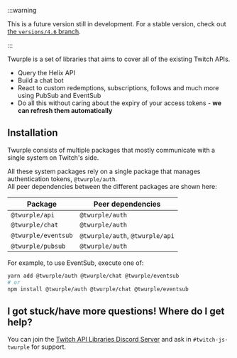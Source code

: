 :::warning

This is a future version still in development. For a stable version, check out [the `versions/4.6` branch](https://github.com/twurple/twurple/tree/versions/4.6).

:::

Twurple is a set of libraries that aims to cover all of the existing Twitch APIs.

- Query the Helix API
- Build a chat bot
- React to custom redemptions, subscriptions, follows and much more using PubSub and EventSub
- Do all this without caring about the expiry of your access tokens - **we can refresh them automatically**

## Installation

Twurple consists of multiple packages that mostly communicate with a single system on Twitch's side.

All these system packages rely on a single package that manages authentication tokens, `@twurple/auth`.  
All peer dependencies between the different packages are shown here:

| Package             | Peer dependencies                |
| ------------------- | -------------------------------- |
| `@twurple/api`      | `@twurple/auth`                  |
| `@twurple/chat`     | `@twurple/auth`                  |
| `@twurple/eventsub` | `@twurple/auth`, `@twurple/api`  |
| `@twurple/pubsub`   | `@twurple/auth`                  |

For example, to use EventSub, execute one of:
```bash
yarn add @twurple/auth @twurple/chat @twurple/eventsub
# or
npm install @twurple/auth @twurple/chat @twurple/eventsub
```

## I got stuck/have more questions! Where do I get help?

You can join the [Twitch API Libraries Discord Server](https://discord.gg/b9ZqMfz) and ask in `#twitch-js-twurple` for support.
